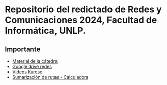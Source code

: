 # Repositorio del redictado de Redes y Comunicaciones 2024, Facultad de Informática, UNLP.

## Importante

-   [Material de la cátedra](https://catedras.linti.unlp.edu.ar/course/view.php?id=1229)
-   [Google drive redes](https://drive.google.com/drive/folders/1PpIuw0DNzg91yChKWdSRtn9jRsmsN1nJ)
-   [Videos Kurose](https://www.youtube.com/playlist?list=PLm556dMNleHc1MWN5BX9B2XkwkNE2Djiu)
-   [Sumarización de rutas - Calculadora](https://www.calcip.com/route-summarization/)
